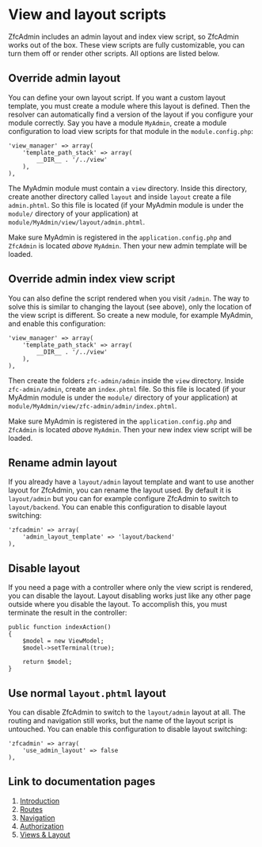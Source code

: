 # View and layout scripts
ZfcAdmin includes an admin layout and index view script, so ZfcAdmin works out of the box. These view scripts are fully customizable, you can turn them off or render other scripts. All options are listed below.

## Override admin layout
You can define your own layout script. If you want a custom layout template, you must create a module where this layout is defined. Then the resolver can automatically find a version of the layout if you configure your module correctly. Say you have a module `MyAdmin`, create a module configuration to load view scripts for that module in the `module.config.php`:

    'view_manager' => array(
        'template_path_stack' => array(
            __DIR__ . '/../view'
        ),
    ),

The MyAdmin module must contain a `view` directory. Inside this directory, create another directory called `layout` and inside `layout` create a file `admin.phtml`. So this file is located (if your MyAdmin module is under the `module/` directory of your application) at `module/MyAdmin/view/layout/admin.phtml`.

Make sure MyAdmin is registered in the `application.config.php` and `ZfcAdmin` is located *above* `MyAdmin`. Then your new admin template will be loaded.

## Override admin index view script
You can also define the script rendered when you visit `/admin`. The way to solve this is similar to changing the layout (see above), only the location of the view script is different. So create a new module, for example MyAdmin, and enable this configuration:

    'view_manager' => array(
        'template_path_stack' => array(
            __DIR__ . '/../view'
        ),
    ),

Then create the folders `zfc-admin/admin` inside the `view` directory. Inside `zfc-admin/admin`, create an `index.phtml` file. So this file is located (if your MyAdmin module is under the `module/` directory of your application) at `module/MyAdmin/view/zfc-admin/admin/index.phtml`.

Make sure MyAdmin is registered in the `application.config.php` and `ZfcAdmin` is located *above* `MyAdmin`. Then your new index view script will be loaded.

## Rename admin layout
If you already have a `layout/admin` layout template and want to use another layout for ZfcAdmin, you can rename the layout used. By default it is `layout/admin` but you can for example configure ZfcAdmin to switch to `layout/backend`. You can enable this configuration to disable layout switching:

    'zfcadmin' => array(
        'admin_layout_template' => 'layout/backend'
    ),

## Disable layout
If you need a page with a controller where only the view script is rendered, you can disable the layout. Layout disabling works just like any other page outside where you disable the layout. To accomplish this, you must terminate the result in the controller:

    public function indexAction()
    {
        $model = new ViewModel;
        $model->setTerminal(true);

        return $model;
    }

## Use normal `layout.phtml` layout
You can disable ZfcAdmin to switch to the `layout/admin` layout at all. The routing and navigation still works, but the name of the layout script is untouched. You can enable this configuration to disable layout switching:

    'zfcadmin' => array(
        'use_admin_layout' => false
    ),

## Link to documentation pages

 1. [Introduction](1.Introduction.md)
 2. [Routes](2.Routes.md)
 3. [Navigation](3.Navigation.md)
 4. [Authorization](4.Authorization.md)
 5. [Views & Layout](5.ViewLayout.md)